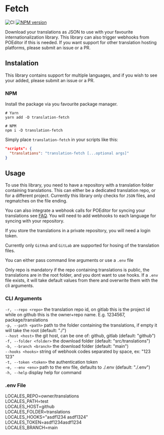 # Fetch

![CI](https://github.com/halvardssm/package-translation-fetch/workflows/CI/badge.svg)
[![NPM version](https://img.shields.io/npm/v/translation-fetch.svg)](https://www.npmjs.com/package/translation-fetch)

Download your translations as JSON to use with your favourite internationalization library. This library can also trigger webhooks from POEditor if this is needed. If you want support for other translation hosting platforms, please submit an issue or a PR.

## Instalation

This library contains support for multiple languages, and if you wish to see your added, please submit an issue or a PR.

### NPM

Install the package via you favourite package manager.

```shell
# Yarn
yarn add -D translation-fetch

# NPM
npm i -D translation-fetch
```

Simply place `translation-fetch` in your scripts like this:

```json
"scripts": {
  "translations": "translation-fetch [...optional args]"
}
```

## Usage

To use this library, you need to have a repository with a translation folder containing translations. This can either be a dedicated translation repo, or for a different project. Currently this library only checks for `JSON` files, and regmatches on the file ending.

You can also integrate a webhook calls for POEditor for syncing your translations see [FAQ](https://poeditor.com/kb/code-hosting-service-integrations). You will need to add webhooks to each language for syncing with your repository.

If you store the translations in a private repository, you will need a login token.

Currently only `GitHub` and `GitLab` are supported for hosing of the translation files.

You can either pass command line arguments or use a `.env` file

Only repo is mandatory if the repo containing translations is public, the translations are in the root folder, and you dont want to use hooks. If a `.env` file exists, it will take default values from there and overwrite them with the cli arguments.

### CLI Arguments

  `-r, --repo <repo>`      the translation repo id, on gitlab this is the project id while on github this is the owner+repo name. E.g. 1234567, package/translations\
  `-p, --path <path>`      path to the folder containing the translations, if empty it will take the root (default: "./")\
  `--host <host>`          the git host, can be one of: github, gitlab (default: "github")\
  `-f, --folder <folder>`  the download folder (default: "src/translations")\
  `-b, --branch <branch>`  the download folder (default: "main")\
  `--hooks <hooks>`        string of webhook codes separated by space, ex: "123 123"\
  `-t, --token <token>`    the authentication token\
  `-e, --env <env>`        path to the env file, defaults to ./.env (default: "./.env")\
  `-h, --help`             display help for command

### .env File

LOCALES_REPO=owner/translations\
LOCALES_PATH=test\
LOCALES_HOST=github\
LOCALES_FOLDER=translations\
LOCALES_HOOKS="asdf1234 asdf1324"\
LOCALES_TOKEN=asdf1234asdf1234\
LOCALES_BRANCH=main

